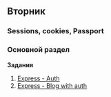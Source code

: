 ## Вторник


### Sessions, cookies, Passport

### Основной раздел

**Задания**

1. [Express - Auth](../../../../core-express-authentication-intro)
2. [Express - Blog with auth](../../../../core-passport-blog-multiauthor)
